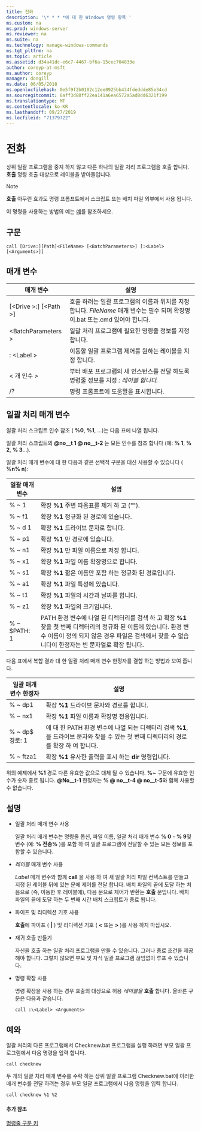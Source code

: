 ```yaml
---
title: 전화
description: '\* * * *에 대 한 Windows 명령 항목 '
ms.custom: na
ms.prod: windows-server
ms.reviewer: na
ms.suite: na
ms.technology: manage-windows-commands
ms.tgt_pltfrm: na
ms.topic: article
ms.assetid: d34a41dc-e6c7-4467-bf6a-15cec704833e
author: coreyp-at-msft
ms.author: coreyp
manager: dongill
ms.date: 06/05/2018
ms.openlocfilehash: 0e5f9f2b0102c12ee0925bb434fdeddde85e34cd
ms.sourcegitcommit: 6aff3d88ff22ea141a6ea6572a5ad8dd6321f199
ms.translationtype: MT
ms.contentlocale: ko-KR
ms.lasthandoff: 09/27/2019
ms.locfileid: "71379722"
---
```

# <a name="call"></a>전화



상위 일괄 프로그램을 중지 하지 않고 다른 하나의 일괄 처리 프로그램을 호출 합니다. **호출** 명령 호출 대상으로 레이블을 받아들입니다.

> [!NOTE]
> **호출** 아무런 효과도 명령 프롬프트에서 스크립트 또는 배치 파일 외부에서 사용 됩니다.

이 명령을 사용하는 방법의 예는 [예](#BKMK_examples)를 참조하세요.

## <a name="syntax"></a>구문

```
call [Drive:][Path]<FileName> [<BatchParameters>] [:<Label> [<Arguments>]]
```

## <a name="parameters"></a>매개 변수

|           매개 변수           |                                                                         설명                                                                          |
|-------------------------------|--------------------------------------------------------------------------------------------------------------------------------------------------------------|
| [\<Drive >:] [\<Path >] <FileName> | 호출 하려는 일괄 프로그램의 이름과 위치를 지정 합니다. *FileName* 매개 변수는 필수 되며 확장명이.bat 또는.cmd 있어야 합니다. |
|      \<BatchParameters >       |                                            일괄 처리 프로그램에 필요한 명령줄 정보를 지정 합니다.                                             |
|           : \<Label >           |                                            이동할 일괄 프로그램 제어를 원하는 레이블을 지정 합니다.                                             |
|         \< 개 인수 >          |                     부터 배포 프로그램의 새 인스턴스를 전달 하도록 명령줄 정보를 지정 *: 레이블 합니다.*                     |
|              /?               |                                                             명령 프롬프트에 도움말을 표시합니다.                                                             |

## <a name="batch-parameters"></a>일괄 처리 매개 변수

일괄 처리 스크립트 인수 참조 ( **%0**, **%1**, ...)는 다음 표에 나열 됩니다.

일괄 처리 스크립트의 **@no__t 1 @ no__t-2** 는 모든 인수를 참조 합니다 (예: **% 1**, **% 2**, **% 3**...).

일괄 처리 매개 변수에 대 한 다음과 같은 선택적 구문을 대신 사용할 수 있습니다 ( **%n% n**):

|일괄 매개 변수|설명|
|---------------|-----------|
|% ~ 1|확장 **%1** 주변 따옴표를 제거 하 고 ("").|
|% ~ f1|확장 **%1** 정규화 된 경로에 있습니다.|
|% ~ d 1|확장 **%1** 드라이브 문자로 합니다.|
|% ~ p1|확장 **%1** 만 경로에 있습니다.|
|% ~ n1|확장 **%1** 만 파일 이름으로 저장 합니다.|
|% ~ x1|확장 **%1** 파일 이름 확장명으로 합니다.|
|% ~ s1|확장 **%1** 짧은 이름만 포함 하는 정규화 된 경로입니다.|
|% ~ a1|확장 **%1** 파일 특성에 있습니다.|
|% ~ t1|확장 **%1** 파일의 시간과 날짜를 합니다.|
|% ~ z1|확장 **%1** 파일의 크기입니다.|
|% ~ $PATH: 1|PATH 환경 변수에 나열 된 디렉터리를 검색 하 고 확장 **%1** 찾을 첫 번째 디렉터리의 정규화 된 이름에 있습니다. 환경 변수 이름이 정의 되지 않은 경우 파일은 검색에서 찾을 수 없습니다이 한정자는 빈 문자열로 확장 됩니다.|

다음 표에서 복합 결과 대 한 일괄 처리 매개 변수 한정자를 결합 하는 방법과 보여 줍니다.

|일괄 매개 변수 한정자|설명|
|-----------------------------|-----------|
|% ~ dp1|확장 **%1** 드라이브 문자와 경로를 합니다.|
|% ~ nx1|확장 **%1** 파일 이름과 확장명 전용입니다.|
|% ~ dp$ 경로: 1|에 대 한 PATH 환경 변수에 나열 되는 디렉터리 검색 **%1**, 을 드라이브 문자와 찾을 수 있는 첫 번째 디렉터리의 경로를 확장 하 여 합니다.|
|% ~ ftza1|확장 **%1** 유사한 출력을 표시 하는 **dir** 명령입니다.|

위의 예제에서 **%1** 경로 다른 유효한 값으로 대체 될 수 있습니다. <strong>%~</strong>  구문에 유효한 인수가 숫자 종료 됩니다. <strong>@No__t-1</strong> 한정자는 **% @ no__t-4 @ no__t-5**와 함께 사용할 수 없습니다.

## <a name="remarks"></a>설명

-   일괄 처리 매개 변수 사용

    일괄 처리 매개 변수는 명령줄 옵션, 파일 이름, 일괄 처리 매개 변수 **% 0** - **% 9**및 변수 (예: **% 전송%** )를 포함 하 여 일괄 프로그램에 전달할 수 있는 모든 정보를 포함할 수 있습니다.
-   *레이블* 매개 변수 사용

    *Label* 매개 변수와 함께 **call** 을 사용 하 여 새 일괄 처리 파일 컨텍스트를 만들고 지정 된 레이블 뒤에 있는 문에 제어를 전달 합니다. 배치 파일의 끝에 도달 하는 처음으로 (즉, 이동한 후 레이블에), 다음 문으로 제어가 반환는 **호출** 문입니다. 배치 파일의 끝에 도달 하는 두 번째 시간 배치 스크립트가 종료 됩니다.
-   파이프 및 리디렉션 기호 사용

    **호출**에 파이프 ( **|** ) 및 리디렉션 기호 ( **<** 또는 **>** )를 사용 하지 마십시오.
-   재귀 호출 만들기

    자신을 호출 하는 일괄 처리 프로그램을 만들 수 있습니다. 그러나 종료 조건을 제공 해야 합니다. 그렇지 않으면 부모 및 자식 일괄 프로그램 끊임없이 루프 수 있습니다.
-   명령 확장 사용

    명령 확장을 사용 하는 경우 호출의 대상으로 허용 *레이블을* **호출** 합니다. 올바른 구문은 다음과 같습니다.

    `call :\<Label> <Arguments>`

## <a name="BKMK_examples"></a>예와

일괄 처리의 다른 프로그램에서 Checknew.bat 프로그램을 실행 하려면 부모 일괄 프로그램에서 다음 명령을 입력 합니다.
```
call checknew
```
두 개의 일괄 처리 매개 변수를 수락 하는 상위 일괄 프로그램 Checknew.bat에 이러한 매개 변수를 전달 하려는 경우 부모 일괄 프로그램에서 다음 명령을 입력 합니다.
```
call checknew %1 %2
```

#### <a name="additional-references"></a>추가 참조

[명령줄 구문 키](command-line-syntax-key.md)

